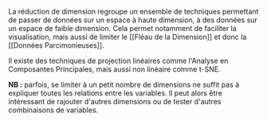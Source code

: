 

La réduction de dimension regroupe un ensemble de techniques permettant de passer de données sur un espace à haute dimension, à des données sur un espace de faible dimension. Cela permet notamment de faciliter la visualisation, mais aussi de limiter le [[Fléau de la Dimension]] et donc la [[Données Parcimonieuses]].

Il existe des techniques de projection linéaires comme l'Analyse en Composantes Principales, mais aussi non linéaire comme t-SNE.

**NB :** parfois, se limiter à un petit nombre de dimensions ne suffit pas à expliquer toutes les relations entre les variables. Il peut alors être intéressant de rajouter d'autres dimensions ou de tester d'autres combinaisons de variables.